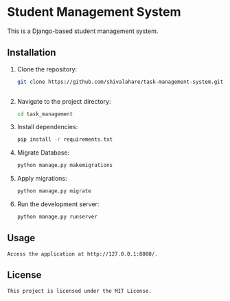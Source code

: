 # Student Management System

This is a Django-based student management system.

## Installation

1. Clone the repository:
   ```bash
   git clone https://github.com/shivalahare/task-management-system.git
    
2. Navigate to the project directory:
    ```bash
    cd task_management
3. Install dependencies:
    ```bash
    pip install -r requirements.txt
    
4. Migrate Database:
    ```bash
    python manage.py makemigrations
5. Apply migrations:
    ```bash
    python manage.py migrate
6. Run the development server:
    ```bash
    python manage.py runserver    
## Usage
    Access the application at http://127.0.0.1:8000/.

## License
    This project is licensed under the MIT License.
